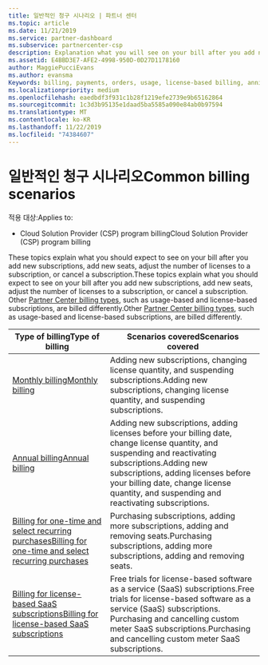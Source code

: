 ```yaml
---
title: 일반적인 청구 시나리오 | 파트너 센터
ms.topic: article
ms.date: 11/21/2019
ms.service: partner-dashboard
ms.subservice: partnercenter-csp
description: Explanation what you will see on your bill after you add new subscriptions, adjust the number of licenses in a subscription, or cancel a subscription. 사용량 기준 및 라이선스 기준 구독에 미치는 영향은 각기 다릅니다.
ms.assetid: E4BBD3E7-AFE2-4998-950D-0D27D1178160
author: MaggiePucciEvans
ms.author: evansma
Keywords: billing, payments, orders, usage, license-based billing, anniversary date, term, cancellation, renewal, price formula,reconciliation file, recon file
ms.localizationpriority: medium
ms.openlocfilehash: eaedbdf3f931c1b28f1219efe2739e9b65162864
ms.sourcegitcommit: 1c3d3b95135e1daad5ba5585a090e84ab0b97594
ms.translationtype: MT
ms.contentlocale: ko-KR
ms.lasthandoff: 11/22/2019
ms.locfileid: "74384607"
---
```

# <a name="common-billing-scenarios"></a><span data-ttu-id="2a995-105">일반적인 청구 시나리오</span><span class="sxs-lookup"><span data-stu-id="2a995-105">Common billing scenarios</span></span>

<span data-ttu-id="2a995-106">적용 대상:</span><span class="sxs-lookup"><span data-stu-id="2a995-106">Applies to:</span></span>

- <span data-ttu-id="2a995-107">Cloud Solution Provider (CSP) program billing</span><span class="sxs-lookup"><span data-stu-id="2a995-107">Cloud Solution Provider (CSP) program billing</span></span>

<span data-ttu-id="2a995-108">These topics explain what you should expect to see on your bill after you add new subscriptions, add new seats, adjust the number of licenses to a subscription, or cancel a subscription.</span><span class="sxs-lookup"><span data-stu-id="2a995-108">These topics explain what you should expect to see on your bill after you add new subscriptions, add new seats, adjust the number of licenses to a subscription, or cancel a subscription.</span></span> <span data-ttu-id="2a995-109">Other [Partner Center billing types](billing-different-types.md), such as usage-based and license-based subscriptions, are billed differently.</span><span class="sxs-lookup"><span data-stu-id="2a995-109">Other [Partner Center billing types](billing-different-types.md), such as usage-based and license-based subscriptions, are billed differently.</span></span>

| <span data-ttu-id="2a995-110">Type of billing</span><span class="sxs-lookup"><span data-stu-id="2a995-110">Type of billing</span></span> | <span data-ttu-id="2a995-111">Scenarios covered</span><span class="sxs-lookup"><span data-stu-id="2a995-111">Scenarios covered</span></span> |
| --------------- | ----------------- |
| [<span data-ttu-id="2a995-112">Monthly billing</span><span class="sxs-lookup"><span data-stu-id="2a995-112">Monthly billing</span></span>](common-billing-scenarios-monthly.md) | <span data-ttu-id="2a995-113">Adding new subscriptions, changing license quantity, and suspending subscriptions.</span><span class="sxs-lookup"><span data-stu-id="2a995-113">Adding new subscriptions, changing license quantity, and suspending subscriptions.</span></span> |
| [<span data-ttu-id="2a995-114">Annual billing</span><span class="sxs-lookup"><span data-stu-id="2a995-114">Annual billing</span></span>](common-billing-scenarios-annual.md) | <span data-ttu-id="2a995-115">Adding new subscriptions, adding licenses before your billing date, change license quantity, and suspending and reactivating subscriptions.</span><span class="sxs-lookup"><span data-stu-id="2a995-115">Adding new subscriptions, adding licenses before your billing date, change license quantity, and suspending and reactivating subscriptions.</span></span> |
| [<span data-ttu-id="2a995-116">Billing for one-time and select recurring purchases</span><span class="sxs-lookup"><span data-stu-id="2a995-116">Billing for one-time and select recurring purchases</span></span>](common-billing-scenarios-onetime-recurring.md) | <span data-ttu-id="2a995-117">Purchasing subscriptions, adding more subscriptions, adding and removing seats.</span><span class="sxs-lookup"><span data-stu-id="2a995-117">Purchasing subscriptions, adding more subscriptions, adding and removing seats.</span></span> |
| [<span data-ttu-id="2a995-118">Billing for license-based SaaS subscriptions</span><span class="sxs-lookup"><span data-stu-id="2a995-118">Billing for license-based SaaS subscriptions</span></span>](common-billing-scenarios-saas.md) | <span data-ttu-id="2a995-119">Free trials for license-based software as a service (SaaS) subscriptions.</span><span class="sxs-lookup"><span data-stu-id="2a995-119">Free trials for license-based software as a service (SaaS) subscriptions.</span></span> <span data-ttu-id="2a995-120">Purchasing and cancelling custom meter SaaS subscriptions.</span><span class="sxs-lookup"><span data-stu-id="2a995-120">Purchasing and cancelling custom meter SaaS subscriptions.</span></span> |
